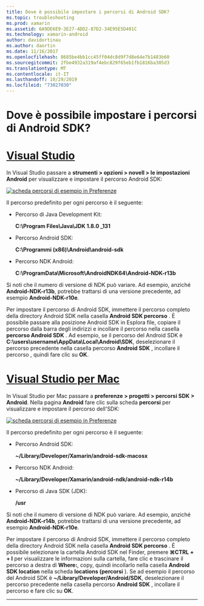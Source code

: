 ```yaml
---
title: Dove è possibile impostare i percorsi di Android SDK?
ms.topic: troubleshooting
ms.prod: xamarin
ms.assetid: 6A9DE6E9-3E27-4DD2-87D2-34E95E5D401C
ms.technology: xamarin-android
author: davidortinau
ms.author: daortin
ms.date: 11/16/2017
ms.openlocfilehash: 8685be4bb1cc45ff04dc8d9f7d8e64e7b1483b60
ms.sourcegitcommit: 2fbe4932a319af4ebc829f65eb1fb1816ba305d3
ms.translationtype: MT
ms.contentlocale: it-IT
ms.lasthandoff: 10/29/2019
ms.locfileid: "73027030"
---
```

# <a name="where-can-i-set-my-android-sdk-locations"></a>Dove è possibile impostare i percorsi di Android SDK?

# <a name="visual-studiotabwindows"></a>[Visual Studio](#tab/windows)

In Visual Studio passare a **strumenti > opzioni > novell > le impostazioni Android** per visualizzare e impostare il percorso Android SDK:

[![scheda percorsi di esempio in Preferenze](android-sdk-location-images/win/01-locations-sml.png)](android-sdk-location-images/win/01-locations.png#lightbox)

Il percorso predefinito per ogni percorso è il seguente:

- Percorso di Java Development Kit: 

    **C:\\Program Files\\Java\\JDK 1.8.0 _131**

- Percorso Android SDK: 

    **C:\\Programmi (x86)\\Android\\android-sdk**

- Percorso NDK Android: 

    **C:\\ProgramData\\Microsoft\\AndroidNDK64\\Android-NDK-r13b**

Si noti che il numero di versione di NDK può variare. Ad esempio, anziché **Android-NDK-r13b**, potrebbe trattarsi di una versione precedente, ad esempio **Android-NDK-r10e**.

Per impostare il percorso di Android SDK, immettere il percorso completo della directory Android SDK nella casella **Android SDK percorso** . È possibile passare alla posizione Android SDK in Esplora file, copiare il percorso dalla barra degli indirizzi e incollare il percorso nella casella **percorso Android SDK** .
Ad esempio, se il percorso del Android SDK è **C:\\users\\username\\AppData\\Local\\Android\\SDK**, deselezionare il percorso precedente nella casella percorso **Android SDK** , incollare il percorso , quindi fare clic su **OK**.

# <a name="visual-studio-for-mactabmacos"></a>[Visual Studio per Mac](#tab/macos)

In Visual Studio per Mac passare a **preferenze > progetti > percorsi SDK > Android**. Nella pagina **Android** fare clic sulla scheda **percorsi** per visualizzare e impostare il percorso dell'SDK:

[![scheda percorsi di esempio in Preferenze](android-sdk-location-images/mac/01-locations-sml.png)](android-sdk-location-images/mac/01-locations.png#lightbox)

Il percorso predefinito per ogni percorso è il seguente:

- Percorso Android SDK: 

    **~/Library/Developer/Xamarin/android-sdk-macosx**

- Percorso NDK Android: 

    **~/Library/Developer/Xamarin/android-ndk/android-ndk-r14b**

- Percorso di Java SDK (JDK): 

    **/usr**

Si noti che il numero di versione di NDK può variare. Ad esempio, anziché **Android-NDK-r14b**, potrebbe trattarsi di una versione precedente, ad esempio **Android-NDK-r10e**.

Per impostare il percorso di Android SDK, immettere il percorso completo della directory Android SDK nella casella **Android SDK percorso** . È possibile selezionare la cartella Android SDK nel Finder, premere **&#8984;CTRL + + I** per visualizzare le informazioni sulla cartella, fare clic e trascinare il percorso a destra di **Where:**, copy, quindi incollarlo nella casella **Android SDK location** nella scheda **locations (percorsi** ). Se ad esempio il percorso del Android SDK è **~/Library/Developer/Android/SDK**, deselezionare il percorso precedente nella casella percorso **Android SDK** , incollare il percorso e fare clic su **OK**.

-----
